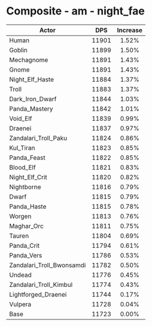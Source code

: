 # Composite - am - night_fae
| Actor | DPS | Increase |
|---|:---:|:---:|
|Human|11901|1.52%|
|Goblin|11899|1.50%|
|Mechagnome|11891|1.43%|
|Gnome|11891|1.43%|
|Night_Elf_Haste|11884|1.37%|
|Troll|11883|1.37%|
|Dark_Iron_Dwarf|11844|1.03%|
|Panda_Mastery|11842|1.01%|
|Void_Elf|11839|0.99%|
|Draenei|11837|0.97%|
|Zandalari_Troll_Paku|11824|0.86%|
|Kul_Tiran|11823|0.85%|
|Panda_Feast|11822|0.85%|
|Blood_Elf|11821|0.83%|
|Night_Elf_Crit|11820|0.82%|
|Nightborne|11816|0.79%|
|Dwarf|11815|0.79%|
|Panda_Haste|11815|0.78%|
|Worgen|11813|0.76%|
|Maghar_Orc|11811|0.75%|
|Tauren|11804|0.69%|
|Panda_Crit|11794|0.61%|
|Panda_Vers|11786|0.53%|
|Zandalari_Troll_Bwonsamdi|11782|0.50%|
|Undead|11776|0.45%|
|Zandalari_Troll_Kimbul|11774|0.43%|
|Lightforged_Draenei|11744|0.17%|
|Vulpera|11728|0.04%|
|Base|11723|0.00%|

